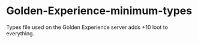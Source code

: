 # Golden-Experience-minimum-types
Types file used on the Golden Experience server adds +10 loot to everything.

